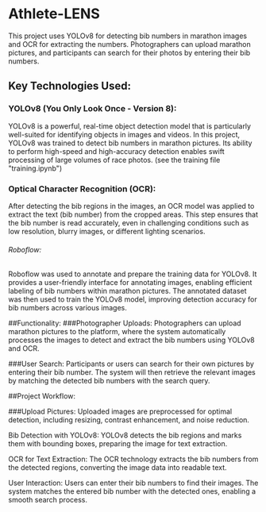 ﻿# Athlete-LENS
 
This project uses YOLOv8 for detecting bib numbers in marathon images and OCR for extracting the numbers. Photographers can upload marathon pictures, and participants can search for their photos by entering their bib numbers.

## Key Technologies Used:

### YOLOv8 (You Only Look Once - Version 8):
YOLOv8 is a powerful, real-time object detection model that is particularly well-suited for identifying objects in images and videos. In this project, YOLOv8 was trained to detect bib numbers in marathon pictures. Its ability to perform high-speed and high-accuracy detection enables swift processing of large volumes of race photos. (see the training file "training.ipynb")

### Optical Character Recognition (OCR):
After detecting the bib regions in the images, an OCR model was applied to extract the text (bib number) from the cropped areas. This step ensures that the bib number is read accurately, even in challenging conditions such as low resolution, blurry images, or different lighting scenarios.

###### Roboflow:
Roboflow was used to annotate and prepare the training data for YOLOv8. It provides a user-friendly interface for annotating images, enabling efficient labeling of bib numbers within marathon pictures. The annotated dataset was then used to train the YOLOv8 model, improving detection accuracy for bib numbers across various images.

##Functionality:
###Photographer Uploads:
Photographers can upload marathon pictures to the platform, where the system automatically processes the images to detect and extract the bib numbers using YOLOv8 and OCR.

###User Search:
Participants or users can search for their own pictures by entering their bib number. The system will then retrieve the relevant images by matching the detected bib numbers with the search query.

##Project Workflow:

###Upload Pictures:
Uploaded images are preprocessed for optimal detection, including resizing, contrast enhancement, and noise reduction.

Bib Detection with YOLOv8:
YOLOv8 detects the bib regions and marks them with bounding boxes, preparing the image for text extraction.

OCR for Text Extraction:
The OCR technology extracts the bib numbers from the detected regions, converting the image data into readable text.

User Interaction:
Users can enter their bib numbers to find their images. The system matches the entered bib number with the detected ones, enabling a smooth search process.
